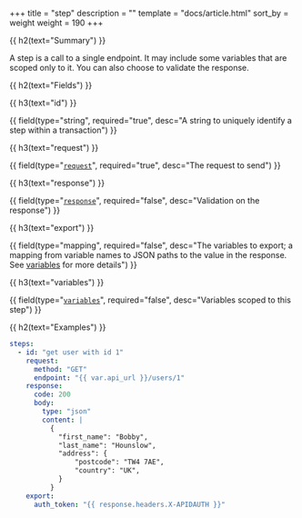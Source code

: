 +++
title = "step"
description = ""
template = "docs/article.html"
sort_by = weight
weight = 190
+++

{{ h2(text="Summary") }}

A step is a call to a single endpoint. It may include some variables that are scoped only to it. You can also choose
to validate the response.

{{ h2(text="Fields") }}

{{ h3(text="id") }}

{{ field(type="string", required="true", desc="A string to uniquely identify a step within a transaction") }}

{{ h3(text="request") }}

{{ field(type="[`request`](../request)", required="true", desc="The request to send") }}

{{ h3(text="response") }}

{{ field(type="[`response`](../response)", required="false", desc="Validation on the response") }}

{{ h3(text="export") }}

{{ field(type="mapping", required="false", desc="The variables to export; a mapping from variable names to JSON paths
to the value in the response. See [variables](../variables) for more details") }}

{{ h3(text="variables") }}

{{ field(type="[`variables`](../variables)", required="false", desc="Variables scoped to this step") }}

{{ h2(text="Examples") }}

```yaml
steps:
  - id: "get user with id 1"
    request:
      method: "GET"
      endpoint: "{{ var.api_url }}/users/1"
    response:
      code: 200
      body:
        type: "json"
        content: |
          {
            "first_name": "Bobby",
            "last_name": "Hounslow",
            "address": {
                "postcode": "TW4 7AE",
                "country": "UK",
            }
          }
    export:
      auth_token: "{{ response.headers.X-APIDAUTH }}"
```
